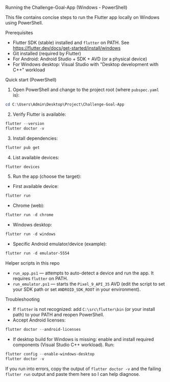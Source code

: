 Running the Challenge-Goal-App (Windows - PowerShell)

This file contains concise steps to run the Flutter app locally on Windows using PowerShell.

Prerequisites
- Flutter SDK (stable) installed and `flutter` on PATH. See https://flutter.dev/docs/get-started/install/windows
- Git installed (required by Flutter)
- For Android: Android Studio + SDK + AVD (or a physical device)
- For Windows desktop: Visual Studio with "Desktop development with C++" workload

Quick start (PowerShell)
1. Open PowerShell and change to the project root (where `pubspec.yaml` is):

```powershell
cd C:\Users\Admin\Desktop\Project\Challenge-Goal-App
```

2. Verify Flutter is available:

```powershell
flutter --version
flutter doctor -v
```

3. Install dependencies:

```powershell
flutter pub get
```

4. List available devices:

```powershell
flutter devices
```

5. Run the app (choose the target):

- First available device:
```powershell
flutter run
```

- Chrome (web):
```powershell
flutter run -d chrome
```

- Windows desktop:
```powershell
flutter run -d windows
```

- Specific Android emulator/device (example):
```powershell
flutter run -d emulator-5554
```

Helper scripts in this repo
- `run_app.ps1` — attempts to auto-detect a device and run the app. It requires `flutter` on PATH.
- `run_emulator.ps1` — starts the `Pixel_9_API_35` AVD (edit the script to set your SDK path or set `ANDROID_SDK_ROOT` in your environment).

Troubleshooting
- If `flutter` is not recognized: add `C:\src\flutter\bin` (or your install path) to your PATH and reopen PowerShell.
- Accept Android licenses:

```powershell
flutter doctor --android-licenses
```

- If desktop build for Windows is missing: enable and install required components (Visual Studio C++ workload). Run:

```powershell
flutter config --enable-windows-desktop
flutter doctor -v
```

If you run into errors, copy the output of `flutter doctor -v` and the failing `flutter run` output and paste them here so I can help diagnose.
